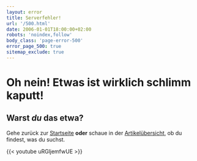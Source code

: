```yaml
---
layout: error
title: Serverfehler!
url: '/500.html'
date: 2006-01-01T18:00:00+02:00
robots: 'noindex,follow'
body_class: 'page-error-500'
error_page_500: true
sitemap_exclude: true
---
```


# Oh nein! Etwas ist wirklich schlimm kaputt!

## Warst _du_ das etwa?

Gehe zurück zur [Startseite](/) **oder** schaue in der [Artikelübersicht](/artikel/), ob du findest, was du suchst.

{{< youtube uRGljemfwUE >}}
